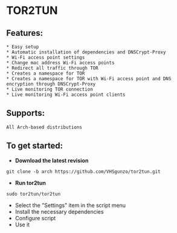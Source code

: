 # TOR2TUN

## Features:
```
* Easy setup
* Automatic installation of dependencies and DNSCrypt-Proxy
* Wi-Fi access point settings
* Сhange mac address Wi-Fi access points
* Redirect all traffic through TOR
* Creates a namespace for TOR
* Creates a namespace for TOR with Wi-Fi access point and DNS encryption through DNSCrypt-Proxy
* Live monitoring TOR connection
* Live monitoring Wi-Fi access point clients
```
## Supports:
```
All Arch-based distributions
```
## To get started:
* **Download the latest revision**
```
git clone -b arch https://github.com/VHSgunzo/tor2tun.git
```
* **Run tor2tun**
```
sudo tor2tun/tor2tun
```
* Select the "Settings" item in the script menu
* Install the necessary dependencies
* Configure script
* Use it
